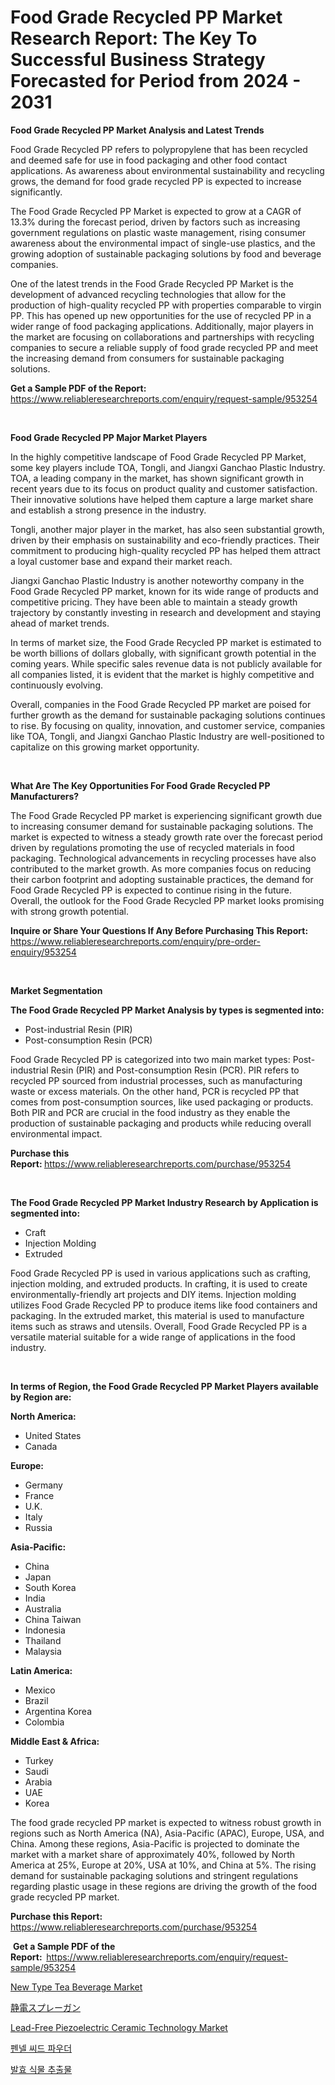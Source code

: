 <p><h1>Food Grade Recycled PP Market Research Report: The Key To Successful Business Strategy Forecasted for Period from 2024 - 2031</h1></p><p><strong>Food Grade Recycled PP Market Analysis and Latest Trends</strong></p>
<p><p>Food Grade Recycled PP refers to polypropylene that has been recycled and deemed safe for use in food packaging and other food contact applications. As awareness about environmental sustainability and recycling grows, the demand for food grade recycled PP is expected to increase significantly. </p><p>The Food Grade Recycled PP Market is expected to grow at a CAGR of 13.3% during the forecast period, driven by factors such as increasing government regulations on plastic waste management, rising consumer awareness about the environmental impact of single-use plastics, and the growing adoption of sustainable packaging solutions by food and beverage companies. </p><p>One of the latest trends in the Food Grade Recycled PP Market is the development of advanced recycling technologies that allow for the production of high-quality recycled PP with properties comparable to virgin PP. This has opened up new opportunities for the use of recycled PP in a wider range of food packaging applications. Additionally, major players in the market are focusing on collaborations and partnerships with recycling companies to secure a reliable supply of food grade recycled PP and meet the increasing demand from consumers for sustainable packaging solutions.</p></p>
<p><strong>Get a Sample PDF of the Report:&nbsp;</strong> <a href="https://www.reliableresearchreports.com/enquiry/request-sample/953254">https://www.reliableresearchreports.com/enquiry/request-sample/953254</a></p>
<p>&nbsp;</p>
<p><strong>Food Grade Recycled PP Major Market Players</strong></p>
<p><p>In the highly competitive landscape of Food Grade Recycled PP Market, some key players include TOA, Tongli, and Jiangxi Ganchao Plastic Industry. TOA, a leading company in the market, has shown significant growth in recent years due to its focus on product quality and customer satisfaction. Their innovative solutions have helped them capture a large market share and establish a strong presence in the industry.</p><p>Tongli, another major player in the market, has also seen substantial growth, driven by their emphasis on sustainability and eco-friendly practices. Their commitment to producing high-quality recycled PP has helped them attract a loyal customer base and expand their market reach.</p><p>Jiangxi Ganchao Plastic Industry is another noteworthy company in the Food Grade Recycled PP market, known for its wide range of products and competitive pricing. They have been able to maintain a steady growth trajectory by constantly investing in research and development and staying ahead of market trends.</p><p>In terms of market size, the Food Grade Recycled PP market is estimated to be worth billions of dollars globally, with significant growth potential in the coming years. While specific sales revenue data is not publicly available for all companies listed, it is evident that the market is highly competitive and continuously evolving.</p><p>Overall, companies in the Food Grade Recycled PP market are poised for further growth as the demand for sustainable packaging solutions continues to rise. By focusing on quality, innovation, and customer service, companies like TOA, Tongli, and Jiangxi Ganchao Plastic Industry are well-positioned to capitalize on this growing market opportunity.</p></p>
<p>&nbsp;</p>
<p><strong>What Are The Key Opportunities For Food Grade Recycled PP Manufacturers?</strong></p>
<p><p>The Food Grade Recycled PP market is experiencing significant growth due to increasing consumer demand for sustainable packaging solutions. The market is expected to witness a steady growth rate over the forecast period driven by regulations promoting the use of recycled materials in food packaging. Technological advancements in recycling processes have also contributed to the market growth. As more companies focus on reducing their carbon footprint and adopting sustainable practices, the demand for Food Grade Recycled PP is expected to continue rising in the future. Overall, the outlook for the Food Grade Recycled PP market looks promising with strong growth potential.</p></p>
<p><strong>Inquire or Share Your Questions If Any Before Purchasing This Report:</strong> <a href="https://www.reliableresearchreports.com/enquiry/pre-order-enquiry/953254">https://www.reliableresearchreports.com/enquiry/pre-order-enquiry/953254</a></p>
<p>&nbsp;</p>
<p><strong>Market Segmentation</strong></p>
<p><strong>The Food Grade Recycled PP Market Analysis by types is segmented into:</strong></p>
<p><ul><li>Post-industrial Resin (PIR)</li><li>Post-consumption Resin (PCR)</li></ul></p>
<p><p>Food Grade Recycled PP is categorized into two main market types: Post-industrial Resin (PIR) and Post-consumption Resin (PCR). PIR refers to recycled PP sourced from industrial processes, such as manufacturing waste or excess materials. On the other hand, PCR is recycled PP that comes from post-consumption sources, like used packaging or products. Both PIR and PCR are crucial in the food industry as they enable the production of sustainable packaging and products while reducing overall environmental impact.</p></p>
<p><strong>Purchase this Report:&nbsp;</strong><a href="https://www.reliableresearchreports.com/purchase/953254">https://www.reliableresearchreports.com/purchase/953254</a></p>
<p>&nbsp;</p>
<p><strong>The Food Grade Recycled PP Market Industry Research by Application is segmented into:</strong></p>
<p><ul><li>Craft</li><li>Injection Molding</li><li>Extruded</li></ul></p>
<p><p>Food Grade Recycled PP is used in various applications such as crafting, injection molding, and extruded products. In crafting, it is used to create environmentally-friendly art projects and DIY items. Injection molding utilizes Food Grade Recycled PP to produce items like food containers and packaging. In the extruded market, this material is used to manufacture items such as straws and utensils. Overall, Food Grade Recycled PP is a versatile material suitable for a wide range of applications in the food industry.</p></p>
<p>&nbsp;</p>
<p><strong>In terms of Region, the Food Grade Recycled PP Market Players available by Region are:</strong></p>
<p>
    <p> <strong> North America: </strong>
        <ul>
            <li>United States</li>
            <li>Canada</li>
        </ul>
        </p> 
    <p> <strong> Europe: </strong>
        <ul>
            <li>Germany</li>
            <li>France</li>
            <li>U.K.</li>
            <li>Italy</li>
            <li>Russia</li>
        </ul>
        </p> 
    <p> <strong> Asia-Pacific: </strong>
        <ul>
            <li>China</li>
            <li>Japan</li>
            <li>South Korea</li>
            <li>India</li>
            <li>Australia</li>
            <li>China Taiwan</li>
            <li>Indonesia</li>
            <li>Thailand</li>
            <li>Malaysia</li>
        </ul>
        </p> 
    <p> <strong> Latin America: </strong>
        <ul>
            <li>Mexico</li>
            <li>Brazil</li>
            <li>Argentina Korea</li>
            <li>Colombia</li>
        </ul>
        </p> 
    <p> <strong> Middle East & Africa: </strong>
        <ul>
            <li>Turkey</li>
            <li>Saudi</li>
            <li>Arabia</li>
            <li>UAE</li>
            <li>Korea</li>
        </ul>
    </p>
    </p>
<p><p>The food grade recycled PP market is expected to witness robust growth in regions such as North America (NA), Asia-Pacific (APAC), Europe, USA, and China. Among these regions, Asia-Pacific is projected to dominate the market with a market share of approximately 40%, followed by North America at 25%, Europe at 20%, USA at 10%, and China at 5%. The rising demand for sustainable packaging solutions and stringent regulations regarding plastic usage in these regions are driving the growth of the food grade recycled PP market.</p></p>
<p><strong>Purchase this Report: </strong><a href="https://www.reliableresearchreports.com/purchase/953254">https://www.reliableresearchreports.com/purchase/953254</a></p>
<p>&nbsp;<strong>Get a Sample PDF of the Report:&nbsp;&nbsp;</strong><a href="https://www.reliableresearchreports.com/enquiry/request-sample/953254">https://www.reliableresearchreports.com/enquiry/request-sample/953254</a></p>
<p><strong></strong></p>
<p><p><a href="https://issuu.com/reportprime-2/docs/new-type-tea-beverage-market-size-2030.pptx">New Type Tea Beverage Market</a></p><p><a href="https://github.com/adcxff01450218/Market-Research-Report-List-1/blob/main/4256932194437.md">静電スプレーガン</a></p><p><a href="https://github.com/sonuprakash1/Market-Research-Report-List-1/blob/main/lead-free-piezoelectric-ceramic-technology-market.md">Lead-Free Piezoelectric Ceramic Technology Market</a></p><p><a href="https://github.com/trmesnao7959541/Market-Research-Report-List-1/blob/main/1980541194160.md">펜넬 씨드 파우더</a></p><p><a href="https://github.com/vsn7qpua81q/Market-Research-Report-List-1/blob/main/3416075194161.md">발효 식물 추출물</a></p></p>